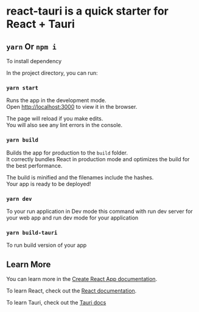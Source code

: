 # react-tauri is a quick starter for React + Tauri

## `yarn` Or `npm i`

To install dependency

In the project directory, you can run:

### `yarn start`

Runs the app in the development mode.<br />
Open [http://localhost:3000](http://localhost:3000) to view it in the browser.

The page will reload if you make edits.<br />
You will also see any lint errors in the console.

### `yarn build`

Builds the app for production to the `build` folder.<br />
It correctly bundles React in production mode and optimizes the build for the best performance.

The build is minified and the filenames include the hashes.<br />
Your app is ready to be deployed!

### `yarn dev`

To your run application in Dev mode
this command with run dev server for your web app and run dev mode for your application

### `yarn build-tauri`

To run build version of your app

## Learn More

You can learn more in the [Create React App documentation](https://facebook.github.io/create-react-app/docs/getting-started).

To learn React, check out the [React documentation](https://reactjs.org/).

To learn Tauri, check out the [Tauri docs](https://tauri.studio/en/docs/getting-started/intro)

